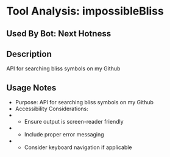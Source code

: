 # Tool Analysis: impossibleBliss

## Used By Bot: Next Hotness

## Description
API for searching bliss symbols on my Github


## Usage Notes
- Purpose: API for searching bliss symbols on my Github
- Accessibility Considerations:
- - Ensure output is screen-reader friendly
- - Include proper error messaging
- - Consider keyboard navigation if applicable
